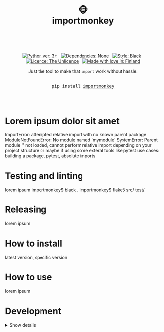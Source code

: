 <div align="center">
   <h1>
      <br>
       🐵
      <br>
      importmonkey
      <br>
      <br>
    </h1>
    <br>
    <br>
    <a href="https://www.python.org/"><img src="https://img.shields.io/badge/Python-3.12.0-blue?logo=python&logoColor=white" alt="Python ver: 3+"/></a>
    &nbsp;
    <a href="https://www.python.org/"><img src="https://img.shields.io/badge/Dependencies-None-blue" alt="Dependencies: None"/></a>
    &nbsp;
    <a href="https://github.com/psf/black"><img src="https://img.shields.io/badge/Style-black-000000" alt="Style: Black"/></a>
    &nbsp;
    <a href="https://choosealicense.com/licenses/unlicense/"><img src="https://img.shields.io/badge/Licence-The_Unlicence-purple" alt="Licence: The Unlicence"/></a>
    &nbsp;
    <a href="https://en.wikipedia.org/wiki/Finland/"><img src="https://img.shields.io/badge/Made_with_%E2%9D%A4%20in-Finland-blue" alt="Made with love in: Finland"/></a>
    <br>
    <br>
    Just the tool to make that <code>import</code> work without hassle.
    <br>
    <br>
    <pre>pip install <a href="https://github.com/hirsimaki-markus/importmonkey">importmonkey</a></pre>
    <br>
    <br>
</div>





# Lorem ipsum dolor sit amet
ImportError: attempted relative import with no known parent package
ModuleNotFoundError: No module named 'mymodule'
SystemError: Parent module '' not loaded, cannot perform relative import
depending on your project structure or maybe if using some exteral tools like pytest
use cases: building a package, pytest, absolute imports



# Testing and linting
lorem ipsum importmonkey$ black . importmonkey$ flake8 src/ test/

# Releasing
lorem ipsum

# How to install
latest version, specific version

# How to use
lorem ipsum

# Development
<details><summary>Show details</summary>

   **Linting**
   ```
   asd
   ```

   **Testing**
   ```
   asd
   ```

   **Building**
   ```
   asd
   ```

   **Releasing**
   ```
   asd
   ```

</details>
